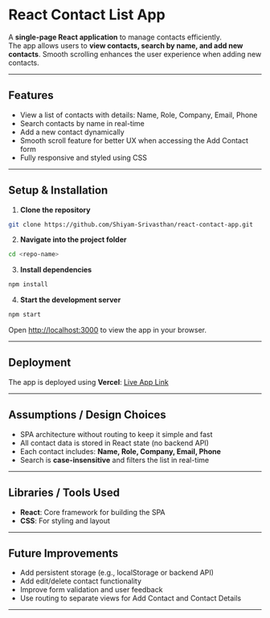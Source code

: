 # React Contact List App

A **single-page React application** to manage contacts efficiently.  
The app allows users to **view contacts, search by name, and add new contacts**. Smooth scrolling enhances the user experience when adding new contacts.

---

## **Features**

- View a list of contacts with details: Name, Role, Company, Email, Phone  
- Search contacts by name in real-time  
- Add a new contact dynamically
- Smooth scroll feature for better UX when accessing the Add Contact form
- Fully responsive and styled using CSS  

---

## **Setup & Installation**

1. **Clone the repository**

```bash
git clone https://github.com/Shiyam-Srivasthan/react-contact-app.git
````

2. **Navigate into the project folder**

```bash
cd <repo-name>
```

3. **Install dependencies**

```bash
npm install
```

4. **Start the development server**

```bash
npm start
```

Open [http://localhost:3000](http://localhost:3000) to view the app in your browser.

---

## **Deployment**

The app is deployed using **Vercel**:
[Live App Link](https://react-contact-app-inky.vercel.app/)

---

## **Assumptions / Design Choices**

* SPA architecture without routing to keep it simple and fast
* All contact data is stored in React state (no backend API)
* Each contact includes: **Name, Role, Company, Email, Phone**
* Search is **case-insensitive** and filters the list in real-time

---

## **Libraries / Tools Used**

* **React**: Core framework for building the SPA
* **CSS**: For styling and layout

---

## **Future Improvements**

* Add persistent storage (e.g., localStorage or backend API)
* Add edit/delete contact functionality
* Improve form validation and user feedback
* Use routing to separate views for Add Contact and Contact Details

---
